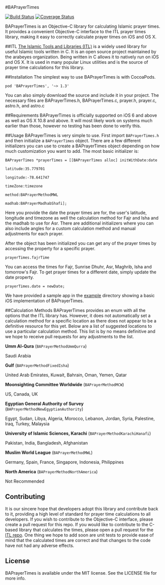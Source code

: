 #BAPrayerTimes

[![Build Status](https://travis-ci.org/batoulapps/BAPrayerTimes.svg?branch=master)](https://travis-ci.org/batoulapps/BAPrayerTimes)
[![Coverage Status](https://coveralls.io/repos/batoulapps/BAPrayerTimes/badge.svg?branch=master)](https://coveralls.io/r/batoulapps/BAPrayerTimes?branch=master)

BAPrayerTimes is an Objective-C library for calculating Islamic prayer times. It provides a convenient Objective-C interface to the ITL prayer times library, making it easy to correctly calculate prayer times on iOS and OS X.

##ITL
[The Islamic Tools and Libraries (ITL)](https://github.com/arabeyes-org/ITL) is a widely used library for useful Islamic tools written in C. It is an open source project maintained by the arabeyes organization. Being written in C allows it to natively run on iOS and OS X. It is used in many popular Linux utilities and is the source of prayer time calculations for this library.

##Installation
The simplest way to use BAPrayerTimes is with CocoaPods.

```
pod 'BAPrayerTimes', '~> 1.3'
```
	
You can also simply download the source and include it in your project. The necessary files are BAPrayerTimes.h, BAPrayerTimes.c, prayer.h, prayer.c, astro.h, and astro.c
	
##Requirements
BAPrayerTimes is officially supported on iOS 6 and above as well as OS X 10.8 and above. It will most likely work on systems much earlier than those, however no testing has been done to verify this.

##Usage
BAPrayerTimes is very simple to use. First import ``BAPrayerTimes.h`` and then initialize a ``BAPrayerTimes`` object. There are a few different initializers you can use to create a BAPrayerTimes object depending on how much customization you want to add. The most basic initializer is:

```obj-c
BAPrayerTimes *prayerTimes = [[BAPrayerTimes alloc] initWithDate:date
                                                        latitude:35.779701
                                                       longitude:-78.641747
                                                        timeZone:timezone
                                                          method:BAPrayerMethodMWL
                                                          madhab:BAPrayerMadhabShafi];
```
                                                    
Here you provide the date the prayer times are for, the user's latitude, longitude and timezone as well the calculation method for Fajr and Isha and the madhab to use for Asr. There are additional initializers where you can also include angles for a custom calculation method and manual adjustments for each prayer.

After the object has been initialized you can get any of the prayer times by accessing the property for a specific prayer.

```obj-c
prayerTimes.fajrTime
```
	
You can access the times for Fajr, Sunrise Dhuhr, Asr, Maghrib, Isha and tomorrow's Fajr. To get prayer times for a different date, simply update the date property.

```obj-c
prayerTimes.date = newDate;
```

We have provided a sample app in the [example](Example/) directory showing a basic iOS implementation of BAPrayerTimes.

##Calculation Methods
BAPrayerTimes provides an enum with all the options that the ITL library has. However, it does not automatically set a calculation method for a specific location as there does not appear to be a definitive resource for this yet. Below are a list of suggested locations to use a particular calculation method. This list is by no means definitive and we hope to receive pull requests for any adjustments to the list.

**Umm Al-Qura** (``BAPrayerMethodUmmQurra``)

Saudi Arabia


**Gulf** (``BAPrayerMethodFixedIsha``)

United Arab Emirates, Kuwait, Bahrain, Oman, Yemen, Qatar


**Moonsighting Committee Worldwide** (``BAPrayerMethodMCW``)

US, Canada, UK


**Egyptian General Authority of Survey** (``BAPrayerMethodNewEgyptianAuthority``)

Egypt, Sudan, Libya, Algeria, Morocco, Lebanon, Jordan, Syria, Palestine, Iraq, Turkey, Malaysia


**University of Islamic Sciences, Karachi** (``BAPrayerMethodKarachiHanafi``)

Pakistan, India, Bangladesh, Afghanistan


**Muslim World League** (``BAPrayerMethodMWL``)

Germany, Spain, France, Singapore, Indonesia, Philippines


**North America** (``BAPrayerMethodNorthAmerica``)

Not Recommended


## Contributing
It is our sincere hope that developers adopt this library and contribute back to it, providing a high level of standard for prayer time calculations to all developers. If you wish to contribute to the Objective-C interface, please create a pull request for this repo. If you would like to contribute to the C-based library that calculates the times, please open a pull request for the [ITL repo](https://github.com/arabeyes-org/ITL). One thing we hope to add soon are unit tests to provide ease of mind that the calculated times are correct and that changes to the code have not had any adverse effects.

## License

BAPrayerTimes is available under the MIT license. See the LICENSE file for more info.
